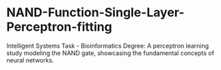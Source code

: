 # NAND-Function-Single-Layer-Perceptron-fitting
Intelligent Systems Task - Bioinformatics Degree: A perceptron learning study modeling the NAND gate, showcasing the fundamental concepts of neural networks.
